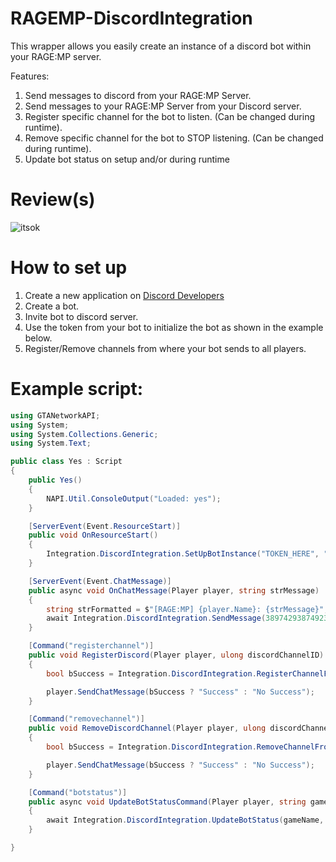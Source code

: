 # RAGEMP-DiscordIntegration
This wrapper allows you easily create an instance of a discord bot within your RAGE:MP server.

Features:
1. Send messages to discord from your RAGE:MP Server.
2. Send messages to your RAGE:MP Server from your Discord server.
3. Register specific channel for the bot to listen. (Can be changed during runtime).
3. Remove specific channel for the bot to STOP listening. (Can be changed during runtime).
4. Update bot status on setup and/or during runtime

# Review(s)
![itsok](https://i.imgur.com/1hz3CU5.png)

# How to set up
1. Create a new application on [Discord Developers](https://discord.com/developers/applications)
2. Create a bot.
3. Invite bot to discord server.
4. Use the token from your bot to initialize the bot as shown in the example below.
5. Register/Remove channels from where your bot sends to all players.

# Example script:
```cs
using GTANetworkAPI;
using System;
using System.Collections.Generic;
using System.Text;

public class Yes : Script
{
    public Yes()
    {
        NAPI.Util.ConsoleOutput("Loaded: yes");
    }

    [ServerEvent(Event.ResourceStart)]
    public void OnResourceStart()
    {
        Integration.DiscordIntegration.SetUpBotInstance("TOKEN_HERE", "RAGE:MP", Discord.ActivityType.Playing, Discord.UserStatus.DoNotDisturb);
    }

    [ServerEvent(Event.ChatMessage)]
    public async void OnChatMessage(Player player, string strMessage)
    {
        string strFormatted = $"[RAGE:MP] {player.Name}: {strMessage}";
        await Integration.DiscordIntegration.SendMessage(3897429387492374, strFormatted, true).ConfigureAwait(true);
    }

    [Command("registerchannel")]
    public void RegisterDiscord(Player player, ulong discordChannelID)
    {
        bool bSuccess = Integration.DiscordIntegration.RegisterChannelForListenting(discordChannelID);

        player.SendChatMessage(bSuccess ? "Success" : "No Success");
    }

    [Command("removechannel")]
    public void RemoveDiscordChannel(Player player, ulong discordChannelID)
    {
        bool bSuccess = Integration.DiscordIntegration.RemoveChannelFromListening(discordChannelID);

        player.SendChatMessage(bSuccess ? "Success" : "No Success");
    }

    [Command("botstatus")]
    public async void UpdateBotStatusCommand(Player player, string gameName, Discord.ActivityType eActivityType, Discord.UserStatus eUserStatus)
    {
        await Integration.DiscordIntegration.UpdateBotStatus(gameName, eActivityType, eUserStatus).ConfigureAwait(true);
    }

}

```
